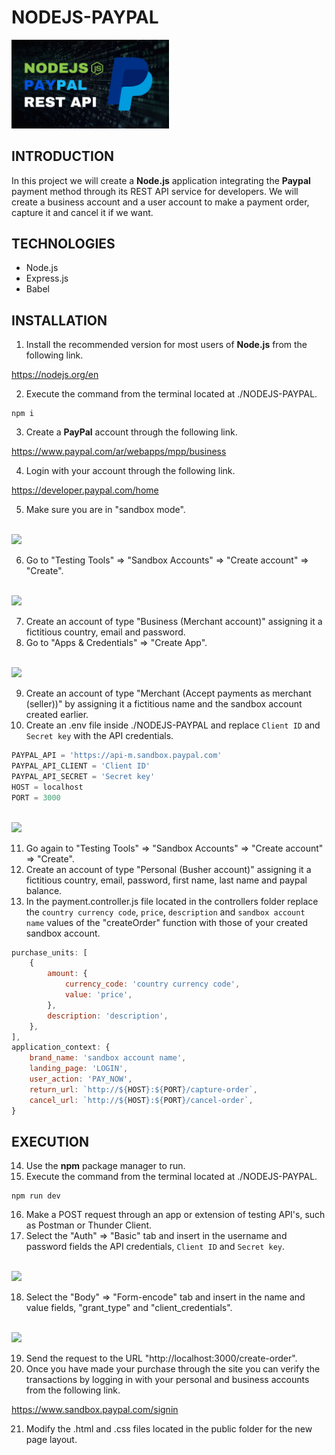 # NODEJS-PAYPAL

<img width="50%" src="./src/public/images/nodejs_paypal_restapi.png" />

## INTRODUCTION

In this project we will create a **Node.js** application integrating the **Paypal** payment method through its REST API service for developers.
We will create a business account and a user account to make a payment order, capture it and cancel it if we want.

## TECHNOLOGIES

- Node.js
- Express.js
- Babel

## INSTALLATION

1. Install the recommended version for most users of **Node.js** from the following link.

https://nodejs.org/en

2. Execute the command from the terminal located at ./NODEJS-PAYPAL.

```shell
npm i
```

3. Create a **PayPal** account through the following link.

https://www.paypal.com/ar/webapps/mpp/business

4. Login with your account through the following link.

https://developer.paypal.com/home

5. Make sure you are in "sandbox mode".

<br />

<img width="50%" src="https://i.postimg.cc/fbN224CY/DEVELOPER-PAYPAL-HOME.png" />

<br />

6. Go to "Testing Tools" => "Sandbox Accounts" => "Create account" => "Create".

<br />

<img width="50%" src="https://i.postimg.cc/FRK2p5FD/SANDBOX-ACCOUNT.png" />

<br />

7. Create an account of type "Business (Merchant account)" assigning it a fictitious country, email and password.
8. Go to "Apps & Credentials" => "Create App".

<br />

<img width="50%" src="https://i.postimg.cc/2y8DLbM9/APP-ACCOUNT.png" />

<br />

9. Create an account of type "Merchant (Accept payments as merchant (seller))" by assigning it a fictitious name and the sandbox account created earlier.
10. Create an .env file inside ./NODEJS-PAYPAL and replace `Client ID` and `Secret key` with the API credentials.

```js
PAYPAL_API = 'https://api-m.sandbox.paypal.com'
PAYPAL_API_CLIENT = 'Client ID'
PAYPAL_API_SECRET = 'Secret key'
HOST = localhost
PORT = 3000
```

<br />

<img width="50%" src="https://i.postimg.cc/cJL18z3B/API-CREDENTIALS.png" />

<br />

11. Go again to "Testing Tools" => "Sandbox Accounts" => "Create account" => "Create".
12. Create an account of type "Personal (Busher account)" assigning it a fictitious country, email, password, first name, last name and paypal balance.
13. In the payment.controller.js file located in the controllers folder replace the `country currency code`, `price`, `description` and `sandbox account name` values of the "createOrder" function with those of your created sandbox account.

```js
purchase_units: [
	{
		amount: {
			currency_code: 'country currency code',
			value: 'price',
		},
		description: 'description',
	},
],
application_context: {
	brand_name: 'sandbox account name',
	landing_page: 'LOGIN',
	user_action: 'PAY_NOW',
	return_url: `http://${HOST}:${PORT}/capture-order`,
	cancel_url: `http://${HOST}:${PORT}/cancel-order`,
}
```

## EXECUTION

14. Use the **npm** package manager to run.
15. Execute the command from the terminal located at ./NODEJS-PAYPAL.

```shell
npm run dev
```

16. Make a POST request through an app or extension of testing API's, such as Postman or Thunder Client.
17. Select the "Auth" => "Basic" tab and insert in the username and password fields the API credentials, `Client ID` and `Secret key`.

<br />

<img width="50%" src="https://i.postimg.cc/kG02mPTy/POST-AUTH-REQUEST.png" />

<br />

18. Select the "Body" => "Form-encode" tab and insert in the name and value fields, "grant_type" and "client_credentials".

<br />

<img width="50%" src="https://i.postimg.cc/Y0xbh7Pt/BODY-REQUEST-POST.png" />

<br />

19. Send the request to the URL "http://localhost:3000/create-order".
20. Once you have made your purchase through the site you can verify the transactions by logging in with your personal and business accounts from the following link.

https://www.sandbox.paypal.com/signin

21. Modify the .html and .css files located in the public folder for the new page layout.
